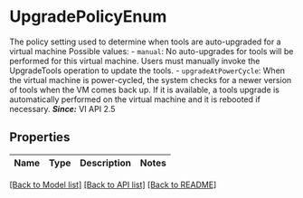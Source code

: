 # UpgradePolicyEnum

The policy setting used to determine when tools are auto-upgraded for a virtual machine  Possible values: - `manual`: No auto-upgrades for tools will be performed for this   virtual machine.      Users must manually invoke the UpgradeTools   operation to update the tools. - `upgradeAtPowerCycle`: When the virtual machine is power-cycled, the system checks   for a newer version of tools when the VM comes back up.      If it   is available, a tools upgrade is automatically performed on the   virtual machine and it is rebooted if necessary.  ***Since:*** VI API 2.5 

## Properties
Name | Type | Description | Notes
------------ | ------------- | ------------- | -------------

[[Back to Model list]](../README.md#documentation-for-models) [[Back to API list]](../README.md#documentation-for-api-endpoints) [[Back to README]](../README.md)


